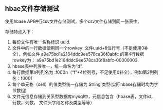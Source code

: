 ## hbae文件存储测试

使用hbase API进行csv文件存储测试，多个csv文件存储到同一张表中。

存储特点入下：
1. 每份文件有唯一名称标识 uuid.
2. 文件中的一行数据使用同一个rowkey: 文件uuid+8位行号（不足使用0补全），例如文件
	a9e75bd1e2164ddc9ee578ca36f8abfc 的第4行数据rowkey为：
	a9e75bd1e2164ddc9ee578ca36f8abfc-00000003.
3. hbase表中列族唯一，统一命名为“d”.
4. 每行数据第n列列名为 :f000n（“f”+4位列号，不足使用0补全），例如第2列列名：f0001
5. 每个单元格（cell）的值类型统一存储为 String 类型(实际hbase存储时均为字节数组)
6. 文件元信息存储到关系型数据库mysql中，元信息包含（hbase表，文件id，行数，列数，
	文件头字段名称及类型等等）
